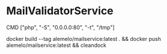 # MailValidatorService
CMD ["php", "-S", "0.0.0.0:80", "-t", "/tmp"]

 docker build --tag alemelo/mailservice:latest . &&  docker push alemelo/mailservice:latest && cleandock